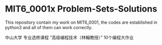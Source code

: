 # MIT6_0001x Problem-Sets-Solutions
This repository contain my work on MIT6_0001, the codes are established in python3 and all of them can work correctly.

中山大学 专业选修课程 “高级编程技术（林翰教授）” 10个编程大作业
